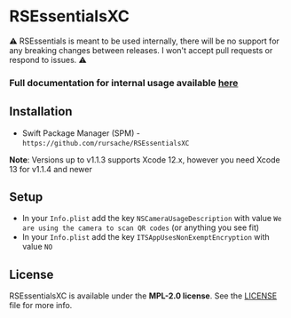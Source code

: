 # RSEssentialsXC

⚠️ RSEssentials is meant to be used internally, there will be no support for any breaking changes between releases. I won't accept pull requests or respond to issues. ⚠️

### Full documentation for internal usage available [here](https://github.com/rursache/RSEssentials/blob/master/README.md)

## Installation
- Swift Package Manager (SPM) - `https://github.com/rursache/RSEssentialsXC`

**Note**: Versions up to v1.1.3 supports Xcode 12.x, however you need Xcode 13 for v1.1.4 and newer 

## Setup
- In your `Info.plist` add the key `NSCameraUsageDescription` with value `We are using the camera to scan QR codes` (or anything you see fit)
- In your `Info.plist` add the key `ITSAppUsesNonExemptEncryption` with value `NO`

## License
RSEssentialsXC is available under the **MPL-2.0 license**. See the [LICENSE](https://github.com/rursache/RSEssentialsXC/blob/master/LICENSE) file for more info.
